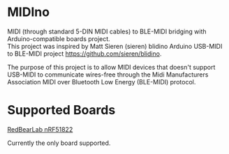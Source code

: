 # MIDIno
MIDI (through standard 5-DIN MIDI cables) to BLE-MIDI bridging with Arduino-compatible boards project.    
This project was inspired by Matt Sieren (sieren) blidino Arduino USB-MIDI to BLE-MIDI project https://github.com/sieren/blidino.

The purpose of this project is to allow MIDI devices that doesn't support USB-MIDI to communicate wires-free through the Midi Manufacturers Association MIDI over Bluetooth Low Energy (BLE-MIDI) protocol.   

# Supported Boards

[RedBearLab nRF51822](https://github.com/popcornell/MIDIno/tree/master/MIDI_to_BLE-MIDI_bridge%20nRF51822)

Currently the only board supported. 




